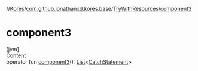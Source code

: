 //[Kores](../../index.md)/[com.github.jonathanxd.kores.base](../index.md)/[TryWithResources](index.md)/[component3](component3.md)



# component3  
[jvm]  
Content  
operator fun [component3](component3.md)(): [List](https://kotlinlang.org/api/latest/jvm/stdlib/kotlin.collections/-list/index.html)<[CatchStatement](../-catch-statement/index.md)>  



